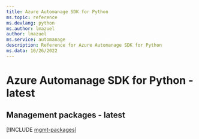 ```yaml
---
title: Azure Automanage SDK for Python
ms.topic: reference
ms.devlang: python
ms.author: lmazuel
author: lmazuel
ms.service: automanage
description: Reference for Azure Automanage SDK for Python
ms.data: 10/26/2022
---
```

# Azure Automanage SDK for Python - latest

## Management packages - latest
[!INCLUDE [mgmt-packages](automanage-mgmt-index.md)]